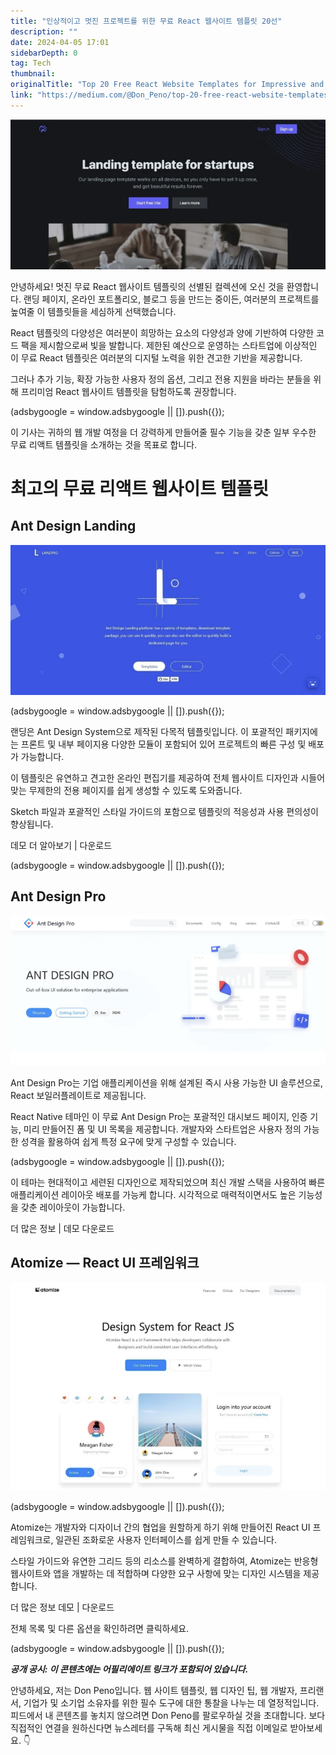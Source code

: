```yaml
---
title: "인상적이고 멋진 프로젝트를 위한 무료 React 웹사이트 템플릿 20선"
description: ""
date: 2024-04-05 17:01
sidebarDepth: 0
tag: Tech
thumbnail: 
originalTitle: "Top 20 Free React Website Templates for Impressive and Stunning Projects"
link: "https://medium.com/@Don_Peno/top-20-free-react-website-templates-for-impressive-and-stunning-projects-abbaebcb908c"
---
```



![React 웹사이트 템플릿](./img/Top20FreeReactWebsiteTemplatesforImpressiveandStunningProjects_0.png)

안녕하세요! 멋진 무료 React 웹사이트 템플릿의 선별된 컬렉션에 오신 것을 환영합니다. 랜딩 페이지, 온라인 포트폴리오, 블로그 등을 만드는 중이든, 여러분의 프로젝트를 높여줄 이 템플릿들을 세심하게 선택했습니다.

React 템플릿의 다양성은 여러분이 희망하는 요소의 다양성과 양에 기반하여 다양한 코드 팩을 제시함으로써 빛을 발합니다. 제한된 예산으로 운영하는 스타트업에 이상적인 이 무료 React 템플릿은 여러분의 디지털 노력을 위한 견고한 기반을 제공합니다.

그러나 추가 기능, 확장 가능한 사용자 정의 옵션, 그리고 전용 지원을 바라는 분들을 위해 프리미엄 React 웹사이트 템플릿을 탐험하도록 권장합니다.

<!-- ui-log 수평형 -->
<ins class="adsbygoogle"
  style="display:block"
  data-ad-client="ca-pub-4877378276818686"
  data-ad-slot="9743150776"
  data-ad-format="auto"
  data-full-width-responsive="true"></ins>
<component is="script">
(adsbygoogle = window.adsbygoogle || []).push({});
</component>

이 기사는 귀하의 웹 개발 여정을 더 강력하게 만들어줄 필수 기능을 갖춘 일부 우수한 무료 리액트 템플릿을 소개하는 것을 목표로 합니다.

# 최고의 무료 리액트 웹사이트 템플릿

## Ant Design Landing

![이미지](./img/Top20FreeReactWebsiteTemplatesforImpressiveandStunningProjects_1.png)

<!-- ui-log 수평형 -->
<ins class="adsbygoogle"
  style="display:block"
  data-ad-client="ca-pub-4877378276818686"
  data-ad-slot="9743150776"
  data-ad-format="auto"
  data-full-width-responsive="true"></ins>
<component is="script">
(adsbygoogle = window.adsbygoogle || []).push({});
</component>

랜딩은 Ant Design System으로 제작된 다목적 템플릿입니다. 이 포괄적인 패키지에는 프론트 및 내부 페이지용 다양한 모듈이 포함되어 있어 프로젝트의 빠른 구성 및 배포가 가능합니다.

이 템플릿은 유연하고 견고한 온라인 편집기를 제공하여 전체 웹사이트 디자인과 시들어 맞는 무제한의 전용 페이지를 쉽게 생성할 수 있도록 도와줍니다.

Sketch 파일과 포괄적인 스타일 가이드의 포함으로 템플릿의 적응성과 사용 편의성이 향상됩니다.

데모 더 알아보기 | 다운로드

<!-- ui-log 수평형 -->
<ins class="adsbygoogle"
  style="display:block"
  data-ad-client="ca-pub-4877378276818686"
  data-ad-slot="9743150776"
  data-ad-format="auto"
  data-full-width-responsive="true"></ins>
<component is="script">
(adsbygoogle = window.adsbygoogle || []).push({});
</component>

## Ant Design Pro

![image](./img/Top20FreeReactWebsiteTemplatesforImpressiveandStunningProjects_2.png)

Ant Design Pro는 기업 애플리케이션을 위해 설계된 즉시 사용 가능한 UI 솔루션으로, React 보일러플레이트로 제공됩니다.

React Native 테마인 이 무료 Ant Design Pro는 포괄적인 대시보드 페이지, 인증 기능, 미리 만들어진 폼 및 UI 목록을 제공합니다. 개발자와 스타트업은 사용자 정의 가능한 성격을 활용하여 쉽게 특정 요구에 맞게 구성할 수 있습니다.

<!-- ui-log 수평형 -->
<ins class="adsbygoogle"
  style="display:block"
  data-ad-client="ca-pub-4877378276818686"
  data-ad-slot="9743150776"
  data-ad-format="auto"
  data-full-width-responsive="true"></ins>
<component is="script">
(adsbygoogle = window.adsbygoogle || []).push({});
</component>

이 테마는 현대적이고 세련된 디자인으로 제작되었으며 최신 개발 스택을 사용하여 빠른 애플리케이션 레이아웃 배포를 가능케 합니다. 시각적으로 매력적이면서도 높은 기능성을 갖춘 레이아웃이 가능합니다.

더 많은 정보 | 데모 다운로드

## Atomize — React UI 프레임워크

![Top20FreeReactWebsiteTemplatesforImpressiveandStunningProjects_3](./img/Top20FreeReactWebsiteTemplatesforImpressiveandStunningProjects_3.png)

<!-- ui-log 수평형 -->
<ins class="adsbygoogle"
  style="display:block"
  data-ad-client="ca-pub-4877378276818686"
  data-ad-slot="9743150776"
  data-ad-format="auto"
  data-full-width-responsive="true"></ins>
<component is="script">
(adsbygoogle = window.adsbygoogle || []).push({});
</component>

Atomize는 개발자와 디자이너 간의 협업을 원할하게 하기 위해 만들어진 React UI 프레임워크로, 일관된 조화로운 사용자 인터페이스를 쉽게 만들 수 있습니다.

스타일 가이드와 유연한 그리드 등의 리소스를 완벽하게 결합하여, Atomize는 반응형 웹사이트와 앱을 개발하는 데 적합하며 다양한 요구 사항에 맞는 디자인 시스템을 제공합니다.

더 많은 정보 데모 | 다운로드

전체 목록 및 다른 옵션을 확인하려면 클릭하세요.

<!-- ui-log 수평형 -->
<ins class="adsbygoogle"
  style="display:block"
  data-ad-client="ca-pub-4877378276818686"
  data-ad-slot="9743150776"
  data-ad-format="auto"
  data-full-width-responsive="true"></ins>
<component is="script">
(adsbygoogle = window.adsbygoogle || []).push({});
</component>

***공개 공시: 이 콘텐츠에는 어필리에이트 링크가 포함되어 있습니다.***

안녕하세요, 저는 Don Peno입니다. 웹 사이트 템플릿, 웹 디자인 팁, 웹 개발자, 프리랜서, 기업가 및 소기업 소유자를 위한 필수 도구에 대한 통찰을 나누는 데 열정적입니다. 피드에서 내 콘텐츠를 놓치지 않으려면 Don Peno를 팔로우하실 것을 초대합니다. 보다 직접적인 연결을 원하신다면 뉴스레터를 구독해 최신 게시물을 직접 이메일로 받아보세요. 👇